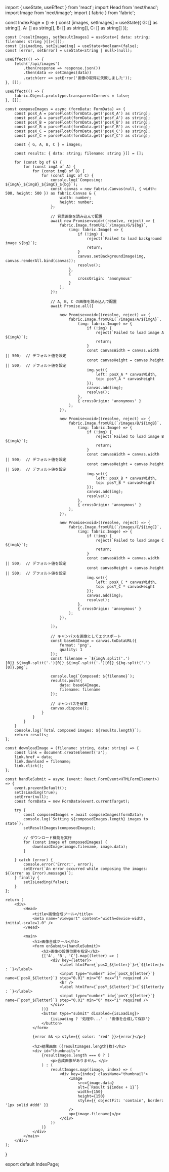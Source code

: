 import { useState, useEffect } from 'react';
import Head from 'next/head';
import Image from 'next/image';
import { fabric } from 'fabric';

const IndexPage = () => {
    const [images, setImages] = useState({
        G: [] as string[],
        A: [] as string[],
        B: [] as string[],
        C: [] as string[]
    });

    const [resultImages, setResultImages] = useState<{ data: string; filename: string }[]>([]);
    const [isLoading, setIsLoading] = useState<boolean>(false);
    const [error, setError] = useState<string | null>(null);

    useEffect(() => {
        fetch('/api/images')
            .then(response => response.json())
            .then(data => setImages(data))
            .catch(err => setError('画像の取得に失敗しました'));
    }, []);

    useEffect(() => {
        fabric.Object.prototype.transparentCorners = false;
    }, []);

    const composeImages = async (formData: FormData) => {
        const posX_A = parseFloat(formData.get('posX_A') as string);
        const posY_A = parseFloat(formData.get('posY_A') as string);
        const posX_B = parseFloat(formData.get('posX_B') as string);
        const posY_B = parseFloat(formData.get('posY_B') as string);
        const posX_C = parseFloat(formData.get('posX_C') as string);
        const posY_C = parseFloat(formData.get('posY_C') as string);

        const { G, A, B, C } = images;

        const results: { data: string; filename: string }[] = [];

        for (const bg of G) {
            for (const imgA of A) {
                for (const imgB of B) {
                    for (const imgC of C) {
                        console.log(`Composing: ${imgA}_${imgB}_${imgC}_${bg}`);
                        const canvas = new fabric.Canvas(null, { width: 500, height: 500 }) as fabric.Canvas & {
                            width: number;
                            height: number;
                        };

                        // 背景画像を読み込んで配置
                        await new Promise<void>((resolve, reject) => {
                            fabric.Image.fromURL(`/images/G/${bg}`,
                                (img: fabric.Image) => {
                                    if (!img) {
                                        reject(`Failed to load background image ${bg}`);
                                        return;
                                    }
                                    canvas.setBackgroundImage(img, canvas.renderAll.bind(canvas));
                                    resolve();
                                },
                                {
                                    crossOrigin: 'anonymous'
                                }
                            );
                        });

                        // A, B, C の画像を読み込んで配置
                        await Promise.all([

                            new Promise<void>((resolve, reject) => {
                                fabric.Image.fromURL(`/images/A/${imgA}`,
                                    (img: fabric.Image) => {
                                        if (!img) {
                                            reject(`Failed to load image A ${imgA}`);
                                            return;
                                        }
                                        const canvasWidth = canvas.width || 500;  // デフォルト値を設定
                                        const canvasHeight = canvas.height || 500;  // デフォルト値を設定
                                        img.set({
                                            left: posX_A * canvasWidth,
                                            top: posY_A * canvasHeight
                                        });
                                        canvas.add(img);
                                        resolve();
                                    },
                                    { crossOrigin: 'anonymous' }
                                );
                            }),

                            new Promise<void>((resolve, reject) => {
                                fabric.Image.fromURL(`/images/B/${imgB}`,
                                    (img: fabric.Image) => {
                                        if (!img) {
                                            reject(`Failed to load image B ${imgA}`);
                                            return;
                                        }
                                        const canvasWidth = canvas.width || 500;  // デフォルト値を設定
                                        const canvasHeight = canvas.height || 500;  // デフォルト値を設定
                                        img.set({
                                            left: posX_B * canvasWidth,
                                            top: posY_B * canvasHeight
                                        });
                                        canvas.add(img);
                                        resolve();
                                    },
                                    { crossOrigin: 'anonymous' }
                                );
                            }),

                            new Promise<void>((resolve, reject) => {
                                fabric.Image.fromURL(`/images/C/${imgC}`,
                                    (img: fabric.Image) => {
                                        if (!img) {
                                            reject(`Failed to load image C ${imgA}`);
                                            return;
                                        }
                                        const canvasWidth = canvas.width || 500;  // デフォルト値を設定
                                        const canvasHeight = canvas.height || 500;  // デフォルト値を設定
                                        img.set({
                                            left: posX_C * canvasWidth,
                                            top: posY_C * canvasHeight
                                        });
                                        canvas.add(img);
                                        resolve();
                                    },
                                    { crossOrigin: 'anonymous' }
                                );
                            }),

                        ]);

                        // キャンバスを画像としてエクスポート
                        const base64Image = canvas.toDataURL({
                            format: 'png',
                            quality: 1
                        });
                        const filename = `${imgA.split('.')[0]}_${imgB.split('.')[0]}_${imgC.split('.')[0]}_${bg.split('.')[0]}.png`;

                        console.log(`Composed: ${filename}`);
                        results.push({
                            data: base64Image,
                            filename: filename
                        });

                        // キャンバスを破棄
                        canvas.dispose();
                    }
                }
            }
        }
        console.log(`Total composed images: ${results.length}`);
        return results;
    };

    const downloadImage = (filename: string, data: string) => {
        const link = document.createElement('a');
        link.href = data;
        link.download = filename;
        link.click();
    };

    const handleSubmit = async (event: React.FormEvent<HTMLFormElement>) => {
        event.preventDefault();
        setIsLoading(true);
        setError(null);
        const formData = new FormData(event.currentTarget);

        try {
            const composedImages = await composeImages(formData);
            console.log(`Setting ${composedImages.length} images to state`);
            setResultImages(composedImages);

            // ダウンロード機能を実行
            for (const image of composedImages) {
                downloadImage(image.filename, image.data);
            }

        } catch (error) {
            console.error('Error:', error);
            setError(`An error occurred while composing the images: ${(error as Error).message}`);
        } finally {
            setIsLoading(false);
        }
    };

    return (
        <div>
            <Head>
                <title>画像合成ツール</title>
                <meta name="viewport" content="width=device-width, initial-scale=1.0" />
            </Head>

            <main>
                <h1>画像合成ツール</h1>
                <form onSubmit={handleSubmit}>
                    <h2>画像の設置位置を指定</h2>
                    {['A', 'B', 'C'].map((letter) => (
                        <div key={letter}>
                            <label htmlFor={`posX_${letter}`}>{`${letter}x : `}</label>
                            <input type="number" id={`posX_${letter}`} name={`posX_${letter}`} step="0.01" min="0" max="1" required />
                            <br />
                            <label htmlFor={`posY_${letter}`}>{`${letter}y : `}</label>
                            <input type="number" id={`posY_${letter}`} name={`posY_${letter}`} step="0.01" min="0" max="1" required />
                        </div>
                    ))}
                    <button type="submit" disabled={isLoading}>
                        {isLoading ? '処理中...' : '画像を合成して保存'}
                    </button>
                </form>

                {error && <p style={{ color: 'red' }}>{error}</p>}

                <h2>結果画像 ({resultImages.length}枚)</h2>
                <div id="thumbnails">
                    {resultImages.length === 0 ? (
                        <p>合成画像がありません。</p>
                    ) : (
                        resultImages.map((image, index) => (
                            <div key={index} className="thumbnail">
                                <Image
                                    src={image.data}
                                    alt={`Result ${index + 1}`}
                                    width={150}
                                    height={150}
                                    style={{ objectFit: 'contain', border: '1px solid #ddd' }}
                                />
                                <p>{image.filename}</p>
                            </div>
                        ))
                    )}
                </div>
            </main>
        </div>
    );
}

export default IndexPage;
